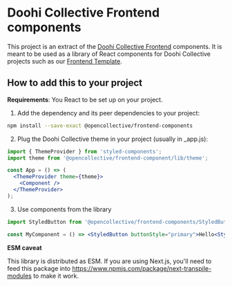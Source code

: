 # Doohi Collective Frontend components

This project is an extract of the [Doohi Collective Frontend](https://github.com/opencollective/opencollective-frontend) components. It is meant to be used as a library of React components for Doohi Collective projects such as our [Frontend Template](https://github.com/opencollective/opencollective-frontend-template).

## How to add this to your project

**Requirements**: You React to be set up on your project.

1. Add the dependency and its peer dependencies to your project:

```bash
npm install --save-exact @opencollective/frontend-components
```

2. Plug the Doohi Collective theme in your project (usually in \_app.js):

```jsx
import { ThemeProvider } from 'styled-components';
import theme from '@opencollective/frontend-component/lib/theme';

const App = () => (
  <ThemeProvider theme={theme}>
    <Component />
  </ThemeProvider>
);
```

3. Use components from the library

```jsx
import StyledButton from '@opencollective/frontend-components/StyledButton';

const MyComponent = () => <StyledButton buttonStyle="primary">Hello<StyledButton>;
```

**ESM caveat**

This library is distributed as ESM. If you are using Next.js, you'll need to feed this package into
https://www.npmjs.com/package/next-transpile-modules to make it work.
